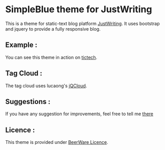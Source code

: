 # SimpleBlue theme for JustWriting

This is a theme for static-text blog platform [JustWriting](https://github.com/hjue/JustWriting). It uses bootstrap and jquery to provide a fully responsive blog.

## Example :

You can see this theme in action on [tictech](http://tictech.info).

## Tag Cloud :

The tag cloud uses lucaong's [jQCloud](https://github.com/lucaong/jQCloud).

## Suggestions : 

If you have any suggestion for improvements, feel free to tell me [there](https://github.com/ncosnard/jw-theme-simpleBlue/issues)

## Licence :
This theme is provided under [BeerWare Licence](https://en.wikipedia.org/wiki/Beerware).
